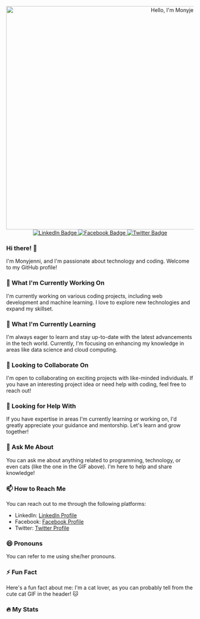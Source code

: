 <!--
**Monyjenni/Monyjenni** is a ✨ _special_ ✨ repository because its `README.md` (this file) appears on your GitHub profile.
-->

<div id="header" align="center">
  <img src="https://media.tenor.com/gVCgzpv0B7AAAAAC/cat-cute.gif" width="900" height="600" alt="Hello, I'm Monyjenni!"/>
</div>

<div id="badges" align="center">
  <a href="https://www.linkedin.com/in/chansovanmony-yoeun-140015194/">
    <img src="https://img.shields.io/badge/LinkedIn-blue?style=for-the-badge&logo=linkedin&logoColor=white" alt="LinkedIn Badge"/>
  </a>
  <a href="https://www.facebook.com/yoeun.chansovanmony">
    <img src="https://img.shields.io/badge/Facebook-blue?style=for-the-badge&logo=facebook&logoColor=white" alt="Facebook Badge"/>
  </a>
  <a href="https://twitter.com/jennie_milkyway">
    <img src="https://img.shields.io/badge/Twitter-blue?style=for-the-badge&logo=twitter&logoColor=white" alt="Twitter Badge"/>
  </a>
</div>

### Hi there! 👋

I'm Monyjenni, and I'm passionate about technology and coding. Welcome to my GitHub profile!

### 🔭 What I'm Currently Working On

I'm currently working on various coding projects, including web development and machine learning. I love to explore new technologies and expand my skillset.

### 🌱 What I'm Currently Learning

I'm always eager to learn and stay up-to-date with the latest advancements in the tech world. Currently, I'm focusing on enhancing my knowledge in areas like data science and cloud computing.

### 👯 Looking to Collaborate On

I'm open to collaborating on exciting projects with like-minded individuals. If you have an interesting project idea or need help with coding, feel free to reach out!

### 🤔 Looking for Help With

If you have expertise in areas I'm currently learning or working on, I'd greatly appreciate your guidance and mentorship. Let's learn and grow together!

### 💬 Ask Me About

You can ask me about anything related to programming, technology, or even cats (like the one in the GIF above). I'm here to help and share knowledge!

### 📫 How to Reach Me

You can reach out to me through the following platforms:
- LinkedIn: [LinkedIn Profile](https://www.linkedin.com/in/chansovanmony-yoeun-140015194/)
- Facebook: [Facebook Profile](https://www.facebook.com/yoeun.chansovanmony)
- Twitter: [Twitter Profile](https://twitter.com/jennie_milkyway)

### 😄 Pronouns

You can refer to me using she/her pronouns.

### ⚡ Fun Fact

Here's a fun fact about me: I'm a cat lover, as you can probably tell from the cute cat GIF in the header! 🐱

### :fire: My Stats
